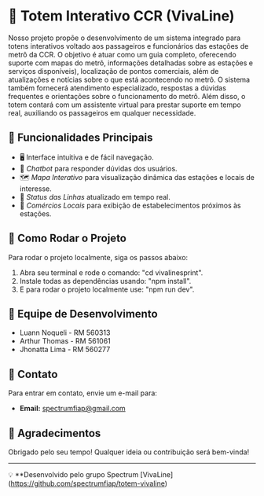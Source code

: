 # 🚄 Totem Interativo CCR (VivaLine)

Nosso projeto propõe o desenvolvimento de um sistema integrado para totens interativos voltado aos passageiros e funcionários das estações de metrô da CCR.
O objetivo é atuar como um guia completo, oferecendo suporte com mapas do metrô, informações detalhadas sobre as estações e serviços disponíveis), localização de pontos comerciais, além de atualizações e notícias sobre o que está acontecendo no metrô.
O sistema também fornecerá atendimento especializado, respostas a dúvidas frequentes e orientações sobre o funcionamento do metrô.
Além disso, o totem contará com um assistente virtual para prestar suporte em tempo real, auxiliando os passageiros em qualquer necessidade.

## 🌟 Funcionalidades Principais

- 🖥 Interface intuitiva e de fácil navegação.
- 🤖 *Chatbot* para responder dúvidas dos usuários.
- 🗺️ *Mapa Interativo* para visualização dinâmica das estações e locais de interesse.
- 🚆 *Status das Linhas* atualizado em tempo real.
- 🏪 *Comércios Locais* para exibição de estabelecimentos próximos às estações.

## 🚀 Como Rodar o Projeto

Para rodar o projeto localmente, siga os passos abaixo:

1. Abra seu terminal e rode o comando: "cd vivalinesprint".
2. Instale todas as dependências usando: "npm install".
3. E para rodar o projeto localmente use: "npm run dev".
   

## 👥 Equipe de Desenvolvimento
- Luann Noqueli - RM 560313
- Arthur Thomas - RM 561061
- Jhonatta Lima - RM 560277

## 💬 Contato
Para entrar em contato, envie um e-mail para:
- **Email:** spectrumfiap@gmail.com

## 🙌 Agradecimentos
Obrigado pelo seu tempo! Qualquer ideia ou contribuição será bem-vinda!

---

💡 **Desenvolvido pelo grupo Spectrum [VivaLine]
(https://github.com/spectrumfiap/totem-vivaline)

